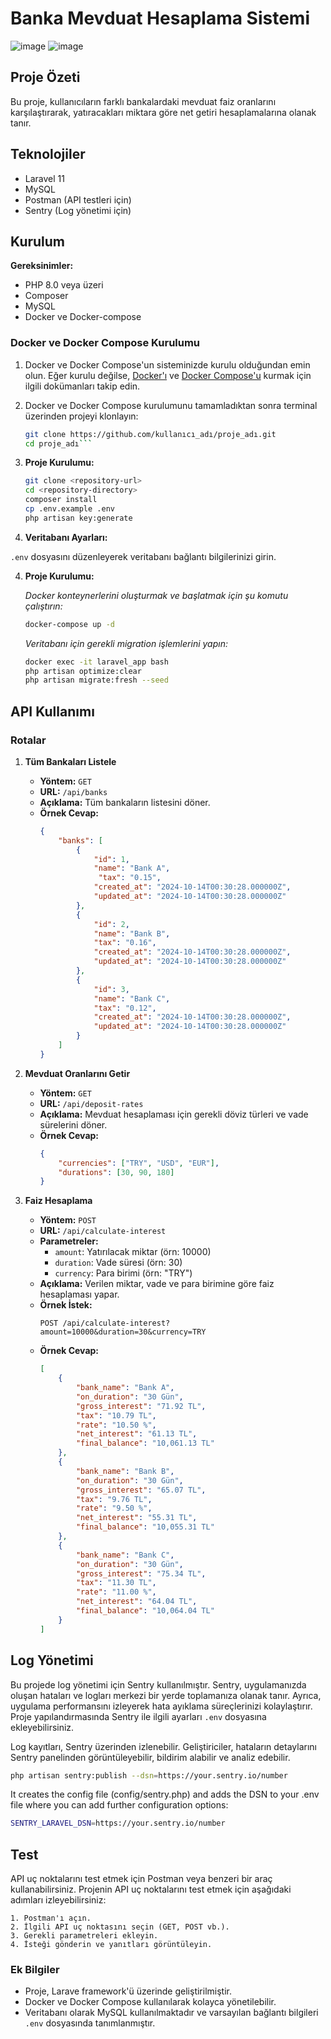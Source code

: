 # Banka Mevduat Hesaplama Sistemi
![image](https://github.com/user-attachments/assets/0d03c1b9-631c-4060-9488-7683a463fb74)
![image](https://github.com/user-attachments/assets/f9e14ccd-17b1-4894-a21a-62fdea8bdd10)

## Proje Özeti
Bu proje, kullanıcıların farklı bankalardaki mevduat faiz oranlarını karşılaştırarak, yatıracakları miktara göre net getiri hesaplamalarına olanak tanır.

## Teknolojiler
- Laravel 11
- MySQL
- Postman (API testleri için)
- Sentry (Log yönetimi için)

## Kurulum
**Gereksinimler:**
- PHP 8.0 veya üzeri
- Composer
- MySQL
- Docker ve Docker-compose

### Docker ve Docker Compose Kurulumu

1. Docker ve Docker Compose'un sisteminizde kurulu olduğundan emin olun. Eğer kurulu değilse, [Docker'ı](https://docs.docker.com/get-docker/) ve [Docker Compose'u](https://docs.docker.com/compose/install/) kurmak için ilgili dokümanları takip edin.

2. Docker ve Docker Compose kurulumunu tamamladıktan sonra terminal üzerinden projeyi klonlayın:

   ```bash
   git clone https://github.com/kullanıcı_adı/proje_adı.git
   cd proje_adı```

2. **Proje Kurulumu:**
   ```bash
   git clone <repository-url>
   cd <repository-directory>
   composer install
   cp .env.example .env
   php artisan key:generate
   ```

3. **Veritabanı Ayarları:**
 
 `.env` dosyasını düzenleyerek veritabanı bağlantı bilgilerinizi girin.

4. **Proje Kurulumu:**

    *Docker konteynerlerini oluşturmak ve başlatmak için şu komutu çalıştırın:*

   ```bash
   docker-compose up -d
   ```
     *Veritabanı için gerekli migration işlemlerini yapın:*

   ```bash
   docker exec -it laravel_app bash
   php artisan optimize:clear
   php artisan migrate:fresh --seed
   ```

## API Kullanımı

### Rotalar

1. **Tüm Bankaları Listele**
   - **Yöntem:** `GET`
   - **URL:** `/api/banks`
   - **Açıklama:** Tüm bankaların listesini döner.
   - **Örnek Cevap:**
     ```json
     {
         "banks": [
             {
                 "id": 1,
                 "name": "Bank A",
                  "tax": "0.15",
                 "created_at": "2024-10-14T00:30:28.000000Z",
                 "updated_at": "2024-10-14T00:30:28.000000Z"
             },
             {
                 "id": 2,
                 "name": "Bank B",
                 "tax": "0.16",
                 "created_at": "2024-10-14T00:30:28.000000Z",
                 "updated_at": "2024-10-14T00:30:28.000000Z"
             },
             {
                 "id": 3,
                 "name": "Bank C",
                 "tax": "0.12",
                 "created_at": "2024-10-14T00:30:28.000000Z",
                 "updated_at": "2024-10-14T00:30:28.000000Z"
             }
         ]
     }
     ```

2. **Mevduat Oranlarını Getir**
   - **Yöntem:** `GET`
   - **URL:** `/api/deposit-rates`
   - **Açıklama:** Mevduat hesaplaması için gerekli döviz türleri ve vade sürelerini döner.
   - **Örnek Cevap:**
     ```json
     {
         "currencies": ["TRY", "USD", "EUR"],
         "durations": [30, 90, 180]
     }
     ```

3. **Faiz Hesaplama**
   - **Yöntem:** `POST`
   - **URL:** `/api/calculate-interest`
   - **Parametreler:**
     - `amount`: Yatırılacak miktar (örn: 10000)
     - `duration`: Vade süresi (örn: 30)
     - `currency`: Para birimi (örn: "TRY")
   - **Açıklama:** Verilen miktar, vade ve para birimine göre faiz hesaplaması yapar.
   - **Örnek İstek:**
     ```http
     POST /api/calculate-interest?amount=10000&duration=30&currency=TRY
     ```
   - **Örnek Cevap:**
     ```json
     [
         {
             "bank_name": "Bank A",
             "on_duration": "30 Gün",
             "gross_interest": "71.92 TL",
             "tax": "10.79 TL",
             "rate": "10.50 %",
             "net_interest": "61.13 TL",
             "final_balance": "10,061.13 TL"
         },
         {
             "bank_name": "Bank B",
             "on_duration": "30 Gün",
             "gross_interest": "65.07 TL",
             "tax": "9.76 TL",
             "rate": "9.50 %",
             "net_interest": "55.31 TL",
             "final_balance": "10,055.31 TL"
         },
         {
             "bank_name": "Bank C",
             "on_duration": "30 Gün",
             "gross_interest": "75.34 TL",
             "tax": "11.30 TL",
             "rate": "11.00 %",
             "net_interest": "64.04 TL",
             "final_balance": "10,064.04 TL"
         }
     ]
     ```



## Log Yönetimi

Bu projede log yönetimi için Sentry kullanılmıştır. Sentry, uygulamanızda oluşan hataları ve logları merkezi bir yerde toplamanıza olanak tanır. Ayrıca, uygulama performansını izleyerek hata ayıklama süreçlerinizi kolaylaştırır. Proje yapılandırmasında Sentry ile ilgili ayarları `.env` dosyasına ekleyebilirsiniz.

Log kayıtları, Sentry üzerinden izlenebilir. Geliştiriciler, hataların detaylarını Sentry panelinden görüntüleyebilir, bildirim alabilir ve analiz edebilir.


```bash
php artisan sentry:publish --dsn=https://your.sentry.io/number
```
It creates the config file (config/sentry.php) and adds the DSN to your .env file where you can add further configuration options:
```bash
SENTRY_LARAVEL_DSN=https://your.sentry.io/number
```

## Test

API uç noktalarını test etmek için Postman veya benzeri bir araç kullanabilirsiniz. Projenin API uç noktalarını test etmek için aşağıdaki adımları izleyebilirsiniz:


    1. Postman'ı açın.
    2. İlgili API uç noktasını seçin (GET, POST vb.).
    3. Gerekli parametreleri ekleyin.
    4. İsteği gönderin ve yanıtları görüntüleyin.

### Ek Bilgiler
- Proje, Larave framework'ü üzerinde geliştirilmiştir.
- Docker ve Docker Compose kullanılarak kolayca yönetilebilir.
- Veritabanı olarak MySQL kullanılmaktadır ve varsayılan bağlantı bilgileri `.env` dosyasında tanımlanmıştır.
